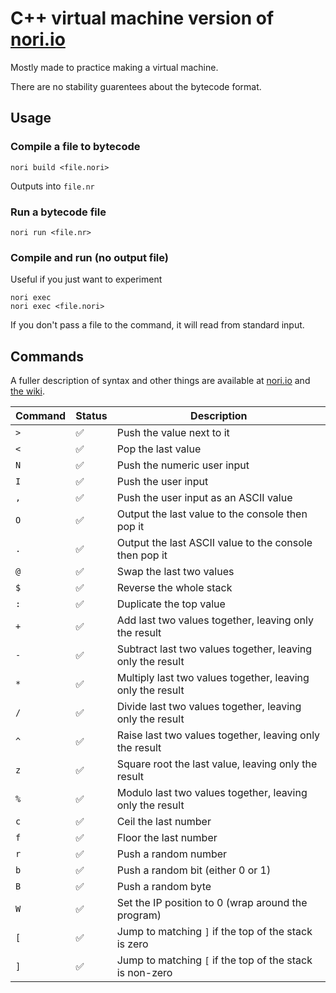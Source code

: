 # C++ virtual machine version of [nori.io](https://github.com/mkukiro/nori.io)

Mostly made to practice making a virtual machine.

There are no stability guarentees about the bytecode format.

## Usage

### Compile a file to bytecode

```
nori build <file.nori>
```

Outputs into `file.nr`

### Run a bytecode file

```
nori run <file.nr>
```

### Compile and run (no output file)

Useful if you just want to experiment

```
nori exec
nori exec <file.nori>
```

If you don't pass a file to the command, it will read from standard input.

## Commands

A fuller description of syntax and other things are available at [nori.io](https://github.com/mkukiro/nori.io) and [the wiki](https://esolangs.org/wiki/Nori.io). 

| Command | Status | Description |
|-|-|-|
| `>` | ✅ | Push the value next to it |
| `<` | ✅ | Pop the last value |
| `N` | ✅ | Push the numeric user input |
| `I` | ✅ | Push the user input |
| `,` | ✅ | Push the user input as an ASCII value |
| `O` | ✅ | Output the last value to the console then pop it |
| `.` | ✅ | Output the last ASCII value to the console then pop it |
| `@` | ✅ | Swap the last two values |
| `$` | ✅ | Reverse the whole stack |
| `:` | ✅ | Duplicate the top value |
| `+` | ✅ | Add last two values together, leaving only the result |
| `-` | ✅ | Subtract last two values together, leaving only the result |
| `*` | ✅ | Multiply last two values together, leaving only the result |
| `/` | ✅ | Divide last two values together, leaving only the result |
| `^` | ✅ | Raise last two values together, leaving only the result |
| `z` | ✅ | Square root the last value, leaving only the result |
| `%` | ✅ | Modulo last two values together, leaving only the result |
| `c` | ✅ | Ceil the last number |
| `f` | ✅ | Floor the last number |
| `r` | ✅ | Push a random number |
| `b` | ✅ | Push a random bit (either 0 or 1) |
| `B` | ✅ | Push a random byte |
| `W` | ✅ | Set the IP position to 0 (wrap around the program) |
| `[` | ✅ | Jump to matching `]` if the top of the stack is zero |
| `]` | ✅ | Jump to matching `[` if the top of the stack is non-zero |